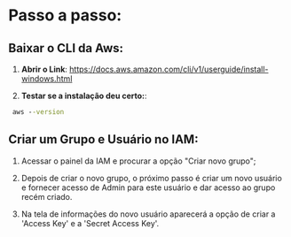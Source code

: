 # Passo a passo:

## Baixar o CLI da Aws:

1. **Abrir o Link**:
https://docs.aws.amazon.com/cli/v1/userguide/install-windows.html

2. **Testar se a instalação deu certo:**:
```cmd
 aws --version
```
## Criar um Grupo e Usuário no IAM:

1. Acessar o painel da IAM e procurar a opção "Criar novo grupo";

2. Depois de criar o novo grupo, o próximo passo é criar um novo usuário e fornecer acesso de Admin para este usuário e dar acesso ao grupo recém criado.

3. Na tela de informações do novo usuário aparecerá a opção de criar a 'Access Key' e a 'Secret Access Key'.